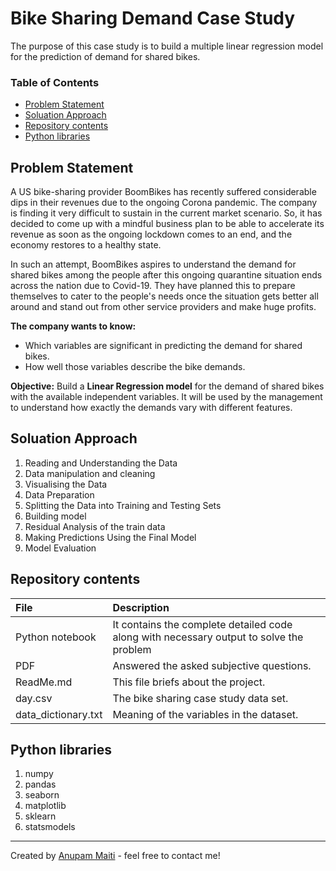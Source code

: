 
# Bike Sharing Demand Case Study

The purpose of this case study is to build a multiple linear regression model for the prediction of demand for shared bikes.

### Table of Contents
* [Problem Statement](#problem-statement)
* [Soluation Approach](#soluation-approach)
* [Repository contents](#repository-contents)
* [Python libraries](#python-libraries)
  
## Problem Statement
A US bike-sharing provider BoomBikes has recently suffered considerable dips in their revenues due to the ongoing Corona pandemic. The company is finding it very difficult to sustain in the current market scenario. So, it has decided to come up with a mindful business plan to be able to accelerate its revenue as soon as the ongoing lockdown comes to an end, and the economy restores to a healthy state.

In such an attempt, BoomBikes aspires to understand the demand for shared bikes among the people after this ongoing quarantine situation ends across the nation due to Covid-19. They have planned this to prepare themselves to cater to the people's needs once the situation gets better all around and stand out from other service providers and make huge profits.

**The company wants to know:**
- Which variables are significant in predicting the demand for shared bikes.
- How well those variables describe the bike demands.
  
**Objective:**
Build a **Linear Regression model** for the demand of shared bikes with the available independent variables. It will be used by the management to understand how exactly the demands vary with different features.

## Soluation Approach
1) Reading and Understanding the Data
2) Data manipulation and cleaning
3) Visualising the Data
4) Data Preparation
5) Splitting the Data into Training and Testing Sets
6) Building model
7) Residual Analysis of the train data
8) Making Predictions Using the Final Model
9) Model Evaluation

## Repository contents
| File | Description |
|:-----|:------------|
| Python notebook | It contains the complete detailed code along with necessary output to solve the problem|
| PDF | Answered the asked subjective questions. |
| ReadMe.md | This file briefs about the project. |
| day.csv | The bike sharing case study data set. |
| data_dictionary.txt | Meaning of the variables in the dataset. |

## Python libraries
1. numpy
2. pandas
3. seaborn
4. matplotlib
5. sklearn
6. statsmodels
---
Created by [Anupam Maiti](https://www.linkedin.com/in/anupam-maiti/) - feel free to contact me!
